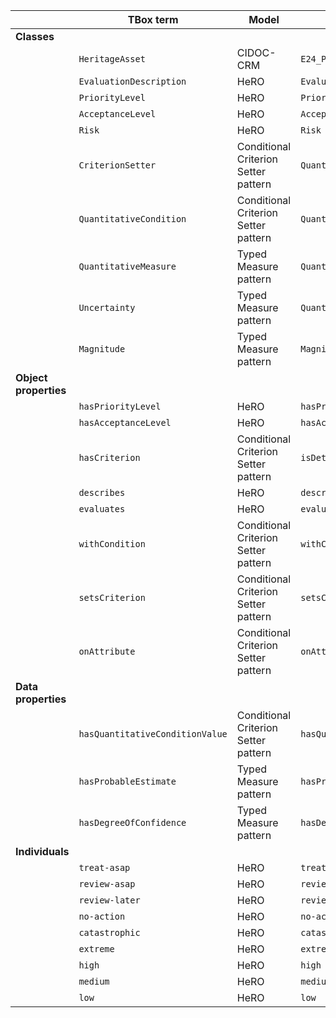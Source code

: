 |                       | **TBox term**                   | **Model**                            | **Refactored term**             | **Full URI**                                                       | **Note** |
|-----------------------|---------------------------------|--------------------------------------|---------------------------------|--------------------------------------------------------------------|----------|
| **Classes**           |                                 |                                      |                                 |                                                                    |          |
|                       | `HeritageAsset`                 | CIDOC-CRM                            | `E24_Physical_Human-Made_Thing` | http://www.cidoc-crm.org/cidoc-crm/E24_Physical_Human-Made_Thing   |          |
|                       | `EvaluationDescription`         | HeRO                                 | `EvaluationDescription`         | https://w3id.org/sirius/ontology/hero/EvaluationDescription        |          |
|                       | `PriorityLevel`                 | HeRO                                 | `PriorityLevel`                 | https://w3id.org/sirius/ontology/hero/PriorityLevel                |          |
|                       | `AcceptanceLevel`               | HeRO                                 | `AcceptanceLevel`               | https://w3id.org/sirius/ontology/hero/AcceptanceLevel              |          |
|                       | `Risk`                          | HeRO                                 | `Risk`                          | https://w3id.org/sirius/ontology/hero/Risk                         |          |
|                       | `CriterionSetter`               | Conditional Criterion Setter pattern | `QuantitativeCriterionSetter`   | https://w3id.org/sirius/ontology/ccs/QuantitativeCriterionSetter   |          |
|                       | `QuantitativeCondition`         | Conditional Criterion Setter pattern | `QuantitativeCondition`         | https://w3id.org/sirius/ontology/ccs/QuantitativeCondition         |          |
|                       | `QuantitativeMeasure`           | Typed Measure pattern                | `QuantitativeMeasure`           | https://w3id.org/sirius/ontology/tm/QuantitativeMeasure            |          |
|                       | `Uncertainty`                   | Typed Measure pattern                | `QuantitativeUncertainty`       | https://w3id.org/sirius/ontology/tm/QuantitativeUncertainty        |          |
|                       | `Magnitude`                     | Typed Measure pattern                | `Magnitude`                     | https://w3id.org/sirius/ontology/tm/Magnitude                      |          |
| **Object properties** |                                 |                                      |                                 |                                                                    |          |
|                       | `hasPriorityLevel`              | HeRO                                 | `hasPriorityLevel`              | https://w3id.org/sirius/ontology/hero/hasPriorityLevel             |          |
|                       | `hasAcceptanceLevel`            | HeRO                                 | `hasAcceptanceLevel`            | https://w3id.org/sirius/ontology/hero/hasAcceptanceLevel           |          |
|                       | `hasCriterion`                  | Conditional Criterion Setter pattern | `isDeterminedBy`                | https://w3id.org/sirius/ontology/ccs/isDeterminedBy                |          |
|                       | `describes`                     | HeRO                                 | `describes`                     | https://w3id.org/sirius/ontology/hero/describes                    |          |
|                       | `evaluates`                     | HeRO                                 | `evaluates`                     | https://w3id.org/sirius/ontology/hero/evaluates                    |          |
|                       | `withCondition`                 | Conditional Criterion Setter pattern | `withCondition`                 | https://w3id.org/sirius/ontology/ccs/withCondition                 |          |
|                       | `setsCriterion`                 | Conditional Criterion Setter pattern | `setsCriterion`                 | https://w3id.org/sirius/ontology/ccs/setsCriterion                 |          |
|                       | `onAttribute`                   | Conditional Criterion Setter pattern | `onAttribute`                   | https://w3id.org/sirius/ontology/ccs/onAttribute                   |          |
| **Data properties**   |                                 |                                      |                                 |                                                                    |          |
|                       | `hasQuantitativeConditionValue` | Conditional Criterion Setter pattern | `hasQuantitativeConditionValue` | https://w3id.org/sirius/ontology/ccs/hasQuantitativeConditionValue |          |
|                       | `hasProbableEstimate`           | Typed Measure pattern                | `hasProbableEstimate`           | https://w3id.org/sirius/ontology/tm/hasProbableEstimate            |          |
|                       | `hasDegreeOfConfidence`         | Typed Measure pattern                | `hasDegreeOfConfidence`         | https://w3id.org/sirius/ontology/tm/hasDegreeOfConfidence          |          |
| **Individuals**       |                                 |                                      |                                 |                                                                    |          |
|                       | `treat-asap`                    | HeRO                                 | `treat-asap`                    | https://w3id.org/sirius/ontology/hero/treat-asap                   |          |
|                       | `review-asap`                   | HeRO                                 | `review-asap`                   | https://w3id.org/sirius/ontology/hero/review-asap                  |          |
|                       | `review-later`                  | HeRO                                 | `review-later`                  | https://w3id.org/sirius/ontology/hero/review-later                 |          |
|                       | `no-action`                     | HeRO                                 | `no-action`                     | https://w3id.org/sirius/ontology/hero/no-action                    |          |
|                       | `catastrophic`                  | HeRO                                 | `catastrophic`                  | https://w3id.org/sirius/ontology/hero/catastrophic                 |          |
|                       | `extreme`                       | HeRO                                 | `extreme`                       | https://w3id.org/sirius/ontology/hero/extreme                      |          |
|                       | `high`                          | HeRO                                 | `high`                          | https://w3id.org/sirius/ontology/hero/high                         |          |
|                       | `medium`                        | HeRO                                 | `medium`                        | https://w3id.org/sirius/ontology/hero/medium                       |          |
|                       | `low`                           | HeRO                                 | `low`                           | https://w3id.org/sirius/ontology/hero/low                          |          |